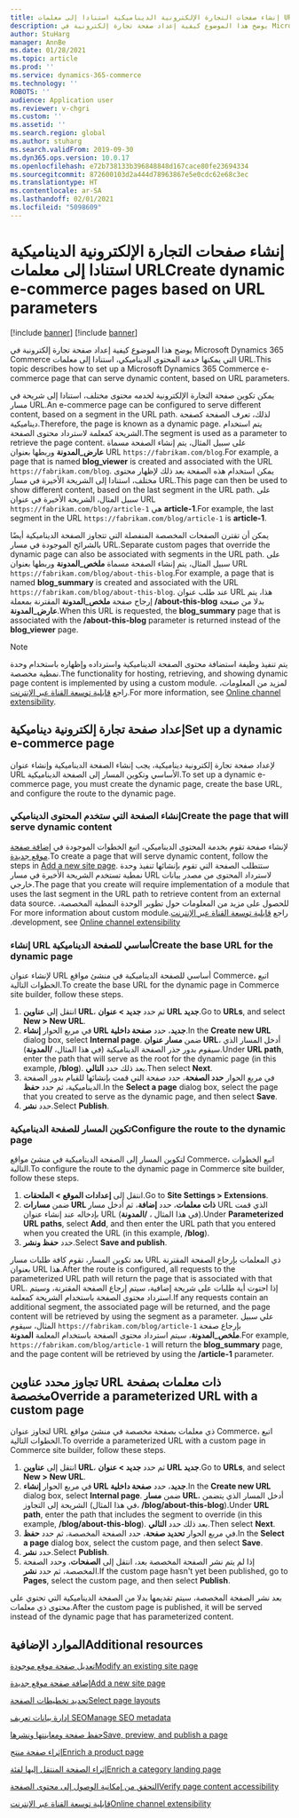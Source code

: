 ```yaml
---
title: إنشاء صفحات التجارة الإلكترونية الديناميكية استنادا إلى معلمات URL
description: يوضح هذا الموضوع كيفية إعداد صفحة تجارة إلكترونية في Microsoft Dynamics 365 Commerce التي يمكنها خدمة المحتوى الديناميكي، استنادا إلى معلمات URL.
author: StuHarg
manager: AnnBe
ms.date: 01/28/2021
ms.topic: article
ms.prod: ''
ms.service: dynamics-365-commerce
ms.technology: ''
ROBOTS: ''
audience: Application user
ms.reviewer: v-chgri
ms.custom: ''
ms.assetid: ''
ms.search.region: global
ms.author: stuharg
ms.search.validFrom: 2019-09-30
ms.dyn365.ops.version: 10.0.17
ms.openlocfilehash: e72b738133b396848848d167cace80fe23694334
ms.sourcegitcommit: 872600103d2a444d78963867e5e0cdc62e68c3ec
ms.translationtype: HT
ms.contentlocale: ar-SA
ms.lasthandoff: 02/01/2021
ms.locfileid: "5098609"
---
```

# <a name="create-dynamic-e-commerce-pages-based-on-url-parameters"></a><span data-ttu-id="5655d-103">إنشاء صفحات التجارة الإلكترونية الديناميكية استنادا إلى معلمات URL</span><span class="sxs-lookup"><span data-stu-id="5655d-103">Create dynamic e-commerce pages based on URL parameters</span></span>

[!include [banner](includes/banner.md)]
[!include [banner](includes/preview-banner.md)]

<span data-ttu-id="5655d-104">يوضح هذا الموضوع كيفية إعداد صفحة تجارة إلكترونية في Microsoft Dynamics 365 Commerce التي يمكنها خدمة المحتوى الديناميكي، استنادا إلى معلمات URL.</span><span class="sxs-lookup"><span data-stu-id="5655d-104">This topic describes how to set up a Microsoft Dynamics 365 Commerce e-commerce page that can serve dynamic content, based on URL parameters.</span></span>

<span data-ttu-id="5655d-105">يمكن تكوين صفحة التجارة الإلكترونية لخدمه محتوى مختلف، استنادا إلى شريحة في مسار URL.</span><span class="sxs-lookup"><span data-stu-id="5655d-105">An e-commerce page can be configured to serve different content, based on a segment in the URL path.</span></span> <span data-ttu-id="5655d-106">لذلك، تعرف الصفحة كصفحة ديناميكية.</span><span class="sxs-lookup"><span data-stu-id="5655d-106">Therefore, the page is known as a dynamic page.</span></span> <span data-ttu-id="5655d-107">يتم استخدام الشريحة كمعلمة لاسترداد محتوى الصفحة.</span><span class="sxs-lookup"><span data-stu-id="5655d-107">The segment is used as a parameter to retrieve the page content.</span></span> <span data-ttu-id="5655d-108">على سبيل المثال، يتم إنشاء الصفحة مسماة **عارض\_المدونة** وربطها بعنوان URL `https://fabrikam.com/blog`.</span><span class="sxs-lookup"><span data-stu-id="5655d-108">For example, a page that is named **blog\_viewer** is created and associated with the URL `https://fabrikam.com/blog`.</span></span> <span data-ttu-id="5655d-109">يمكن استخدام هذه الصفحة بعد ذلك لإظهار محتوى مختلف، استنادا إلى الشريحة الأخيرة في مسار URL.</span><span class="sxs-lookup"><span data-stu-id="5655d-109">This page can then be used to show different content, based on the last segment in the URL path.</span></span> <span data-ttu-id="5655d-110">على سبيل المثال، الشريحة الأخيرة في عنوان URL `https://fabrikam.com/blog/article-1` هي **article-1**.</span><span class="sxs-lookup"><span data-stu-id="5655d-110">For example, the last segment in the URL `https://fabrikam.com/blog/article-1` is **article-1**.</span></span>

<span data-ttu-id="5655d-111">يمكن أن تقترن الصفحات المخصصة المنفصلة التي تتجاوز الصفحة الديناميكية أيضًا بالشرائح الموجودة في مسار URL.</span><span class="sxs-lookup"><span data-stu-id="5655d-111">Separate custom pages that override the dynamic page can also be associated with segments in the URL path.</span></span> <span data-ttu-id="5655d-112">على سبيل المثال، يتم إنشاء الصفحة مسماة **ملخص\_المدونة** وربطها بعنوان URL `https://fabrikam.com/blog/about-this-blog`.</span><span class="sxs-lookup"><span data-stu-id="5655d-112">For example, a page that is named **blog\_summary** is created and associated with the URL `https://fabrikam.com/blog/about-this-blog`.</span></span> <span data-ttu-id="5655d-113">عند طلب عنوان URL هذا، يتم إرجاح صفحة **ملخص\_المدونة** المقترنة بمعملة **/about-this-blog** بدلا من صفحة **عارض\_المدونة**.</span><span class="sxs-lookup"><span data-stu-id="5655d-113">When this URL is requested, the **blog\_summary** page that is associated with the **/about-this-blog** parameter is returned instead of the **blog\_viewer** page.</span></span>

> [!NOTE]
> <span data-ttu-id="5655d-114">يتم تنفيذ وظيفة استضافة محتوى الصفحة الديناميكية واسترداده وإظهاره باستخدام وحدة نمطية مخصصة.</span><span class="sxs-lookup"><span data-stu-id="5655d-114">The functionality for hosting, retrieving, and showing dynamic page content is implemented by using a custom module.</span></span> <span data-ttu-id="5655d-115">لمزيد من المعلومات، راجع [قابلية توسعة القناة عبر الإنترنت](e-commerce-extensibility/overview.md).</span><span class="sxs-lookup"><span data-stu-id="5655d-115">For more information, see [Online channel extensibility](e-commerce-extensibility/overview.md).</span></span>

## <a name="set-up-a-dynamic-e-commerce-page"></a><span data-ttu-id="5655d-116">إعداد صفحة تجارة إلكترونية ديناميكية</span><span class="sxs-lookup"><span data-stu-id="5655d-116">Set up a dynamic e-commerce page</span></span>

<span data-ttu-id="5655d-117">لإعداد صفحة تجارة إلكترونية ديناميكية، يجب إنشاء الصفحة الديناميكية وإنشاء عنوان URL الأساسي وتكوين المسار إلى الصفحة الديناميكية.</span><span class="sxs-lookup"><span data-stu-id="5655d-117">To set up a dynamic e-commerce page, you must create the dynamic page, create the base URL, and configure the route to the dynamic page.</span></span>

### <a name="create-the-page-that-will-serve-dynamic-content"></a><span data-ttu-id="5655d-118">إنشاء الصفحة التي ستخدم المحتوى الديناميكي</span><span class="sxs-lookup"><span data-stu-id="5655d-118">Create the page that will serve dynamic content</span></span>

<span data-ttu-id="5655d-119">لإنشاء صفحة تقوم بخدمة المحتوى الديناميكي، اتبع الخطوات الموجودة في [إضافة صفحة موقع جديدة](add-new-page.md).</span><span class="sxs-lookup"><span data-stu-id="5655d-119">To create a page that will serve dynamic content, follow the steps in [Add a new site page](add-new-page.md).</span></span> <span data-ttu-id="5655d-120">ستتطلب الصفحة التي تقوم بإنشائها تنفيذ وحدة نمطية تستخدم الشريحة الأخيرة في مسار URL لاسترداد المحتوى من مصدر بيانات خارجي.</span><span class="sxs-lookup"><span data-stu-id="5655d-120">The page that you create will require implementation of a module that uses the last segment in the URL path to retrieve content from an external data source.</span></span> <span data-ttu-id="5655d-121">للحصول على مزيد من المعلومات حول تطوير الوحدة النمطية المخصصة، راجع [‏‫قابلية توسعة القناة عبر الإنترنت](e-commerce-extensibility/overview.md).</span><span class="sxs-lookup"><span data-stu-id="5655d-121">For more information about custom module development, see [Online channel extensibility](e-commerce-extensibility/overview.md).</span></span>

### <a name="create-the-base-url-for-the-dynamic-page"></a><span data-ttu-id="5655d-122">إنشاء URL أساسي للصفحة الديناميكية</span><span class="sxs-lookup"><span data-stu-id="5655d-122">Create the base URL for the dynamic page</span></span>

<span data-ttu-id="5655d-123">لإنشاء عنوان URL أساسي للصفحة الديناميكية في منشئ مواقع Commerce، اتبع الخطوات التالية.</span><span class="sxs-lookup"><span data-stu-id="5655d-123">To create the base URL for the dynamic page in Commerce site builder, follow these steps.</span></span>

1. <span data-ttu-id="5655d-124">انتقل إلى **عناوين URL**، ثم حدد **جديد \> عنوان URL جديد**.</span><span class="sxs-lookup"><span data-stu-id="5655d-124">Go to **URLs**, and select **New \> New URL**.</span></span>
1. <span data-ttu-id="5655d-125">في مربع الحوار **إنشاء URL جديد**، حدد **صفحة داخلية**.</span><span class="sxs-lookup"><span data-stu-id="5655d-125">In the **Create new URL** dialog box, select **Internal page**.</span></span> <span data-ttu-id="5655d-126">ضمن **مسار عنوان URL**، أدخل المسار الذي سيقوم بدور جذر الصفحة الديناميكية (في هذا المثال، **/المدونة**).</span><span class="sxs-lookup"><span data-stu-id="5655d-126">Under **URL path**, enter the path that will serve as the root for the dynamic page (in this example, **/blog**).</span></span> <span data-ttu-id="5655d-127">بعد ذلك حدد **التالي**.</span><span class="sxs-lookup"><span data-stu-id="5655d-127">Then select **Next**.</span></span>
1. <span data-ttu-id="5655d-128">في مربع الحوار **حدد الصفحة**، حدد صفحة التي قمت بإنشائها للقيام بدور الصفحة الديناميكية، ثم حدد **حفظ**.</span><span class="sxs-lookup"><span data-stu-id="5655d-128">In the **Select a page** dialog box, select the page that you created to serve as the dynamic page, and then select **Save**.</span></span>
1. <span data-ttu-id="5655d-129">حدد **نشر**.</span><span class="sxs-lookup"><span data-stu-id="5655d-129">Select **Publish**.</span></span>

### <a name="configure-the-route-to-the-dynamic-page"></a><span data-ttu-id="5655d-130">تكوين المسار للصفحة الديناميكية</span><span class="sxs-lookup"><span data-stu-id="5655d-130">Configure the route to the dynamic page</span></span>

<span data-ttu-id="5655d-131">لتكوين المسار إلى الصفحة الديناميكية في منشئ مواقع Commerce، اتبع الخطوات التالية.</span><span class="sxs-lookup"><span data-stu-id="5655d-131">To configure the route to the dynamic page in Commerce site builder, follow these steps.</span></span>

1. <span data-ttu-id="5655d-132">انتقل إلى **إعدادات الموقع \> الملحقات**.</span><span class="sxs-lookup"><span data-stu-id="5655d-132">Go to **Site Settings \> Extensions**.</span></span>
1. <span data-ttu-id="5655d-133">ضمن **مسارات URL ذات معلمات**، حدد **إضافة**، ثم أدخل مسار URL الذي قمت بإدخاله عند إنشاء عنوان URL (في هذا المثال ، **/المدونة**).</span><span class="sxs-lookup"><span data-stu-id="5655d-133">Under **Parameterized URL paths**, select **Add**, and then enter the URL path that you entered when you created the URL (in this example, **/blog**).</span></span>
1. <span data-ttu-id="5655d-134">حدد **حفظ ونشر**.</span><span class="sxs-lookup"><span data-stu-id="5655d-134">Select **Save and publish**.</span></span>

<span data-ttu-id="5655d-135">بعد تكوين المسار، تقوم كافة طلبات مسار URL ذي المعلمات بإرجاع الصفحة المقترنة بعنوان URL هذا.</span><span class="sxs-lookup"><span data-stu-id="5655d-135">After the route is configured, all requests to the parameterized URL path will return the page that is associated with that URL.</span></span> <span data-ttu-id="5655d-136">إذا احتوت أية طلبات على شريحة إضافية، سيتم إرجاع الصفحة المقترنة، وسيتم استرداد محتوى الصفحة باستخدام الشريحة كمعلمة.</span><span class="sxs-lookup"><span data-stu-id="5655d-136">If any requests contain an additional segment, the associated page will be returned, and the page content will be retrieved by using the segment as a parameter.</span></span> <span data-ttu-id="5655d-137">علي سبيل المثال، سيقوم `https://fabrikam.com/blog/article-1` بإرجاع صفحة **ملخص\_المدونة**، سيتم استرداد محتوى الصفحة باستخدام المعلمة **المدونة**.</span><span class="sxs-lookup"><span data-stu-id="5655d-137">For example, `https://fabrikam.com/blog/article-1` will return the **blog\_summary** page, and the page content will be retrieved by using the **/article-1** parameter.</span></span>

## <a name="override-a-parameterized-url-with-a-custom-page"></a><span data-ttu-id="5655d-138">تجاوز محدد عناوين URL ذات معلمات بصفحة مخصصة</span><span class="sxs-lookup"><span data-stu-id="5655d-138">Override a parameterized URL with a custom page</span></span>

<span data-ttu-id="5655d-139">لتجاوز عنوان URL ذي معلمات بصفحة مخصصة في منشئ مواقع Commerce، اتبع الخطوات التالية.</span><span class="sxs-lookup"><span data-stu-id="5655d-139">To override a parameterized URL with a custom page in Commerce site builder, follow these steps.</span></span>

1. <span data-ttu-id="5655d-140">انتقل إلى **عناوين URL**، ثم حدد **جديد \> عنوان URL جديد**.</span><span class="sxs-lookup"><span data-stu-id="5655d-140">Go to **URLs**, and select **New \> New URL**.</span></span>
1. <span data-ttu-id="5655d-141">في مربع الحوار **إنشاء URL جديد**، حدد **صفحة داخلية**.</span><span class="sxs-lookup"><span data-stu-id="5655d-141">In the **Create new URL** dialog box, select **Internal page**.</span></span> <span data-ttu-id="5655d-142">ضمن **مسار URL**، أدخل المسار الذي يتضمن الشريحة إلى التجاوز (في هذا المثال، **/blog/about-this-blog**).</span><span class="sxs-lookup"><span data-stu-id="5655d-142">Under **URL path**, enter the path that includes the segment to override (in this example, **/blog/about-this-blog**).</span></span> <span data-ttu-id="5655d-143">بعد ذلك حدد **التالي**.</span><span class="sxs-lookup"><span data-stu-id="5655d-143">Then select **Next**.</span></span>
1. <span data-ttu-id="5655d-144">في مربع الحوار **تحديد صفحة**، حدد الصفحة المخصصة، ثم حدد **حفظ**.</span><span class="sxs-lookup"><span data-stu-id="5655d-144">In the **Select a page** dialog box, select the custom page, and then select **Save**.</span></span>
1. <span data-ttu-id="5655d-145">حدد **نشر**.</span><span class="sxs-lookup"><span data-stu-id="5655d-145">Select **Publish**.</span></span>
1. <span data-ttu-id="5655d-146">إذا لم يتم نشر الصفحة المخصصة بعد، انتقل إلى **الصفحات**، وحدد الصفحة المخصصة، ثم حدد **نشر**.</span><span class="sxs-lookup"><span data-stu-id="5655d-146">If the custom page hasn't yet been published, go to **Pages**, select the custom page, and then select **Publish**.</span></span>

<span data-ttu-id="5655d-147">بعد نشر الصفحة المخصصة، سيتم تقديمها بدلا من الصفحة الديناميكية التي تحتوي على محتوى ذي معلمات.</span><span class="sxs-lookup"><span data-stu-id="5655d-147">After the custom page is published, it will be served instead of the dynamic page that has parameterized content.</span></span>

## <a name="additional-resources"></a><span data-ttu-id="5655d-148">الموارد الإضافية</span><span class="sxs-lookup"><span data-stu-id="5655d-148">Additional resources</span></span>

[<span data-ttu-id="5655d-149">تعديل صفحة موقع موجودة</span><span class="sxs-lookup"><span data-stu-id="5655d-149">Modify an existing site page</span></span>](modify-existing-page.md)

[<span data-ttu-id="5655d-150">إضافة صفحة موقع جديدة</span><span class="sxs-lookup"><span data-stu-id="5655d-150">Add a new site page</span></span>](add-new-page.md)

[<span data-ttu-id="5655d-151">تحديد تخطيطات الصفحة</span><span class="sxs-lookup"><span data-stu-id="5655d-151">Select page layouts</span></span>](select-page-layouts.md)

[<span data-ttu-id="5655d-152">إدارة بيانات تعريف SEO</span><span class="sxs-lookup"><span data-stu-id="5655d-152">Manage SEO metadata</span></span>](manage-seo-metadata.md)

[<span data-ttu-id="5655d-153">حفظ صفحة ومعاينتها ونشرها</span><span class="sxs-lookup"><span data-stu-id="5655d-153">Save, preview, and publish a page</span></span>](save-preview-publish-page.md)

[<span data-ttu-id="5655d-154">إثراء صفحة منتج</span><span class="sxs-lookup"><span data-stu-id="5655d-154">Enrich a product page</span></span>](enrich-product-page.md)

[<span data-ttu-id="5655d-155">إثراء الصفحة المنتقل إليها‬ لفئة</span><span class="sxs-lookup"><span data-stu-id="5655d-155">Enrich a category landing page</span></span>](enrich-category-page.md)

[<span data-ttu-id="5655d-156">التحقق من إمكانية الوصول إلى محتوى الصفحة</span><span class="sxs-lookup"><span data-stu-id="5655d-156">Verify page content accessibility</span></span>](verify-accessibility.md)

[<span data-ttu-id="5655d-157">قابلية توسعة القناة عبر الإنترنت</span><span class="sxs-lookup"><span data-stu-id="5655d-157">Online channel extensibility</span></span>](e-commerce-extensibility/overview.md)
